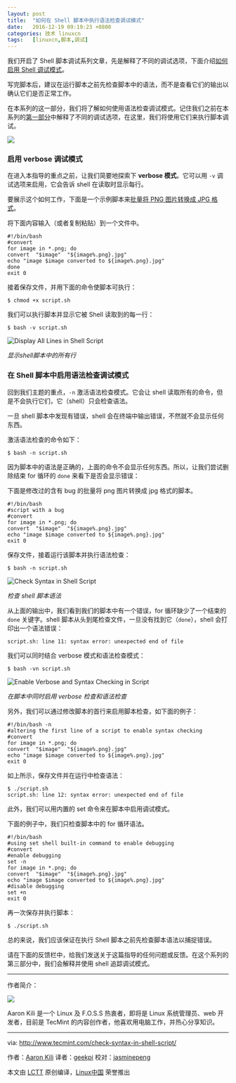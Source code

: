 ```yaml
---
layout: post
title:	"如何在 Shell 脚本中执行语法检查调试模式"
date:	2016-12-19 09:19:23 +0800 
categories:	技术 linuxcn 
tags:	[linuxcn,脚本,调试]
---
```



我们开启了 Shell 脚本调试系列文章，先是解释了不同的调试选项，下面介绍[如何启用 Shell 调试模式](/article-8028-1.html)。


写完脚本后，建议在运行脚本之前先检查脚本中的语法，而不是查看它们的输出以确认它们是否正常工作。


在本系列的这一部分，我们将了解如何使用语法检查调试模式。记住我们之前在本系列的[第一部分](/article-8028-1.html)中解释了不同的调试选项，在这里，我们将使用它们来执行脚本调试。


![](/Asserts/Images//attachment/album/201612/19/091411hx24y6u67y7xv258.jpg)


### 启用 verbose 调试模式


在进入本指导的重点之前，让我们简要地探索下 **verbose 模式**。它可以用 `-v` 调试选项来启用，它会告诉 shell 在读取时显示每行。


要展示这个如何工作，下面是一个示例脚本来[批量将 PNG 图片转换成 JPG 格式](/article-8014-1.html)。


将下面内容输入（或者复制粘贴）到一个文件中。



```
#!/bin/bash
#convert
for image in *.png; do
convert  "$image"  "${image%.png}.jpg"
echo "image $image converted to ${image%.png}.jpg"
done
exit 0

```

接着保存文件，并用下面的命令使脚本可执行：



```
$ chmod +x script.sh

```

我们可以执行脚本并显示它被 Shell 读取到的每一行：



```
$ bash -v script.sh

```

![Display All Lines in Shell Script](/Asserts/Images//attachment/album/201612/19/091926fbqqc4xv0d0qjfxr.png)


*显示shell脚本中的所有行*


### 在 Shell 脚本中启用语法检查调试模式


回到我们主题的重点，`-n` 激活语法检查模式。它会让 shell 读取所有的命令，但是不会执行它们，它（shell）只会检查语法。


一旦 shell 脚本中发现有错误，shell 会在终端中输出错误，不然就不会显示任何东西。


激活语法检查的命令如下：



```
$ bash -n script.sh

```

因为脚本中的语法是正确的，上面的命令不会显示任何东西。所以，让我们尝试删除结束 for 循环的 `done` 来看下是否会显示错误：


下面是修改过的含有 bug 的批量将 png 图片转换成 jpg 格式的脚本。



```
#!/bin/bash
#script with a bug
#convert
for image in *.png; do
convert  "$image"  "${image%.png}.jpg"
echo "image $image converted to ${image%.png}.jpg"
exit 0

```

保存文件，接着运行该脚本并执行语法检查：



```
$ bash -n script.sh

```

![Check Syntax in Shell Script](/Asserts/Images//attachment/album/201612/19/091927q88zeu688keopklc.png)


*检查 shell 脚本语法*


从上面的输出中，我们看到我们的脚本中有一个错误，for 循环缺少了一个结束的 `done` 关键字。shell 脚本从头到尾检查文件，一旦没有找到它（`done`），shell 会打印出一个语法错误：



```
script.sh: line 11: syntax error: unexpected end of file

```

我们可以同时结合 verbose 模式和语法检查模式：



```
$ bash -vn script.sh

```

![Enable Verbose and Syntax Checking in Script](/Asserts/Images//attachment/album/201612/19/091928t72tl80lt3b8j8yb.png)


*在脚本中同时启用 verbose 检查和语法检查*


另外，我们可以通过修改脚本的首行来启用脚本检查，如下面的例子：



```
#!/bin/bash -n
#altering the first line of a script to enable syntax checking
#convert
for image in *.png; do
convert  "$image"  "${image%.png}.jpg"
echo "image $image converted to ${image%.png}.jpg"
exit 0

```

如上所示，保存文件并在运行中检查语法：



```
$ ./script.sh
script.sh: line 12: syntax error: unexpected end of file

```

此外，我们可以用内置的 set 命令来在脚本中启用调试模式。


下面的例子中，我们只检查脚本中的 for 循环语法。



```
#!/bin/bash
#using set shell built-in command to enable debugging
#convert
#enable debugging
set -n
for image in *.png; do
convert  "$image"  "${image%.png}.jpg"
echo "image $image converted to ${image%.png}.jpg"
#disable debugging
set +n
exit 0

```

再一次保存并执行脚本：



```
$ ./script.sh 

```

总的来说，我们应该保证在执行 Shell 脚本之前先检查脚本语法以捕捉错误。


请在下面的反馈栏中，给我们发送关于这篇指导的任何问题或反馈。在这个系列的第三部分中，我们会解释并使用 shell 追踪调试模式。




---


作者简介：


![](/Asserts/Images//attachment/album/201612/19/091929ioey7fbu7gm762im.jpg)


Aaron Kili 是一个 Linux 及 F.O.S.S 热衷者，即将是 Linux 系统管理员、web 开发者，目前是 TecMint 的内容创作者，他喜欢用电脑工作，并热心分享知识。




---


via: <http://www.tecmint.com/check-syntax-in-shell-script/>


作者：[Aaron Kili](http://www.tecmint.com/author/aaronkili/) 译者：[geekpi](https://github.com/geekpi) 校对：[jasminepeng](https://github.com/jasminepeng)


本文由 [LCTT](https://github.com/LCTT/TranslateProject) 原创编译，[Linux中国](https://linux.cn/) 荣誉推出
